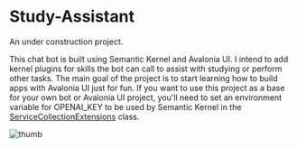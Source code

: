 # Study-Assistant
An under construction project.

This chat bot is built using Semantic Kernel and Avalonia UI. I intend to add kernel plugins for skills the bot can call to assist with studying or perform other tasks. The main goal of the project is to start learning how to build apps with Avalonia UI just for fun.
If you want to use this project as a base for your own bot or Avalonia UI project, you'll need to set an environment variable for OPENAI_KEY to be used by Semantic Kernel in the [ServiceCollectionExtensions](ServiceCollectionExtensions.cs) class.

![thumb](https://github.com/user-attachments/assets/b76df2f1-1d9c-4370-92f5-0427c809348f)
